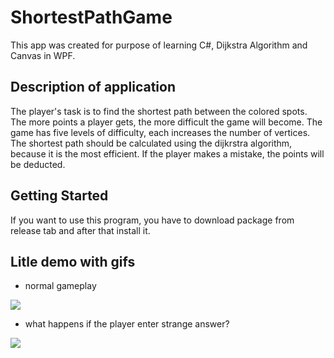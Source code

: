 # ShortestPathGame
This app was created for purpose of learning C#, Dijkstra Algorithm and Canvas in WPF.

## Description of application
The player's task is to find the shortest path between the colored spots. The more points a player gets, the more difficult the game will become. The game has five levels of difficulty, each increases the number of vertices. The shortest path should be calculated using the dijkrstra algorithm, because it is the most efficient. If the player makes a mistake, the points will be deducted. 

## Getting Started
If you want to use this program, you have to download package from release tab and after that install it.

## Litle demo with gifs
- normal gameplay
<img src="https://i.imgur.com/MrNy0tB.gif">

- what happens if the player enter strange answer?
<img src="https://i.imgur.com/jS3yW2s.gif">
